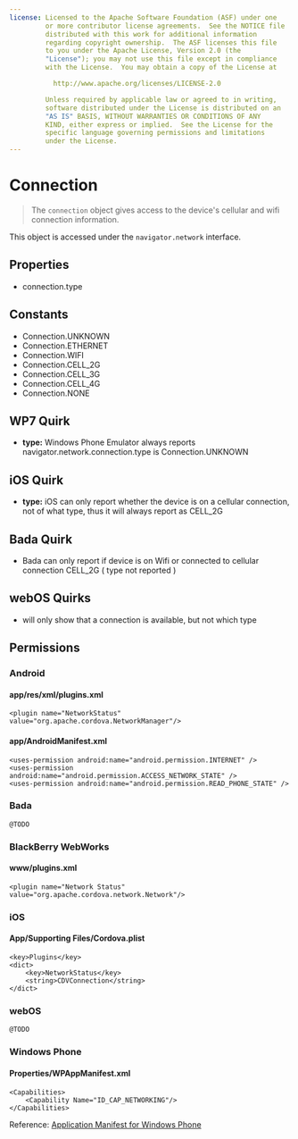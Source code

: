 ```yaml
---
license: Licensed to the Apache Software Foundation (ASF) under one
         or more contributor license agreements.  See the NOTICE file
         distributed with this work for additional information
         regarding copyright ownership.  The ASF licenses this file
         to you under the Apache License, Version 2.0 (the
         "License"); you may not use this file except in compliance
         with the License.  You may obtain a copy of the License at

           http://www.apache.org/licenses/LICENSE-2.0

         Unless required by applicable law or agreed to in writing,
         software distributed under the License is distributed on an
         "AS IS" BASIS, WITHOUT WARRANTIES OR CONDITIONS OF ANY
         KIND, either express or implied.  See the License for the
         specific language governing permissions and limitations
         under the License.
---
```


Connection
==========

> The `connection` object gives access to the device's cellular and wifi connection information.

This object is accessed under the `navigator.network` interface.

Properties
----------

- connection.type

Constants
---------

- Connection.UNKNOWN
- Connection.ETHERNET
- Connection.WIFI
- Connection.CELL_2G
- Connection.CELL_3G
- Connection.CELL_4G
- Connection.NONE

WP7 Quirk
---------

- __type:__
Windows Phone Emulator always reports navigator.network.connection.type is Connection.UNKNOWN

iOS Quirk
---------

- __type:__
iOS can only report whether the device is on a cellular connection, not
of what type, thus it will always report as CELL_2G

Bada Quirk
----------
- Bada can only report if device is on Wifi or connected to cellular connection CELL_2G ( type not reported )

webOS Quirks
------------
- will only show that a connection is available, but not which type

Permissions
-----------

### Android

#### app/res/xml/plugins.xml

    <plugin name="NetworkStatus" value="org.apache.cordova.NetworkManager"/>


#### app/AndroidManifest.xml

    <uses-permission android:name="android.permission.INTERNET" />
    <uses-permission android:name="android.permission.ACCESS_NETWORK_STATE" />
    <uses-permission android:name="android.permission.READ_PHONE_STATE" />

### Bada

    @TODO

### BlackBerry WebWorks

#### www/plugins.xml

    <plugin name="Network Status" value="org.apache.cordova.network.Network"/>

### iOS

#### App/Supporting Files/Cordova.plist

    <key>Plugins</key>
    <dict>
        <key>NetworkStatus</key>
        <string>CDVConnection</string>
    </dict>

### webOS

    @TODO

### Windows Phone

#### Properties/WPAppManifest.xml

    <Capabilities>
        <Capability Name="ID_CAP_NETWORKING"/>
    </Capabilities>

Reference: [Application Manifest for Windows Phone](http://msdn.microsoft.com/en-us/library/ff769509%28v=vs.92%29.aspx)
